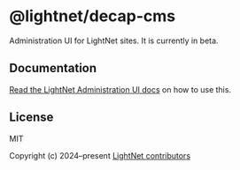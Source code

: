 # @lightnet/decap-cms

Administration UI for LightNet sites. It is currently in beta.

## Documentation

[Read the LightNet Administration UI docs](https://lightnet-docs.pages.dev/content/administration-ui/) on how to use this.

## License

MIT

Copyright (c) 2024–present [LightNet contributors](https://github.com/LightNetDev/LightNet/graphs/contributors)

